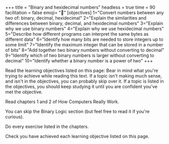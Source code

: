 +++
title = "Binary and hexidecimal numbers"
headless = true
time = 90
facilitation = false
emoji= "📖"
[objectives]
    1="Convert numbers between any two of: binary, decimal, hexidecimal"
    2="Explain the similarities and differences between binary, decimal, and hexidecimal numbers"
    3="Explain why we use binary numbers"
    4="Explain why we use hexidecimal numbers"
    5="Describe how different programs can interpret the same bytes as different data"
    6="Identify how many bits are needed to store integers up to some limit"
    7="Identify the maximum integer that can be stored in a number of bits"
    8="Add together two binary numbers without converting to decimal"
    9="Identify which of two binary numbers is larger without converting to decimal"
    10="Identify whether a binary number is a power of two"
+++

Read the learning objectives listed on this page: Bear in mind what you're trying to achieve while reading this text. If a topic isn't making much sense, and isn't in the objectives, you can probably skip over it. If a topic is listed in the objectives, you should keep studying it until you are confident you've met the objective.

Read chapters 1 and 2 of How Computers Really Work.

You can skip the Binary Logic section (but feel free to read it if you're curious).

Do every exercise listed in the chapters.

Check you have achieved each learning objective listed on this page.
